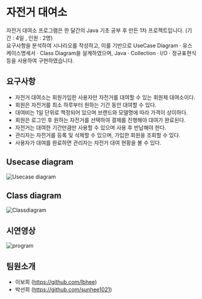 # 자전거 대여소
자전거 대여소 프로그램은 한 달간의 Java 기초 공부 후 만든 1차 프로젝트입니다.  (기간 : 4일 , 인원 : 2명)<br>
요구사항을 분석하여 시나리오를 작성하고, 이를 기반으로 UseCase Diagram · 유스케이스명세서 · Class Diagram을 설계하였으며, 
Java · Collection · I/O · 정규표현식 등을 사용하여 구현하였습니다.

## 요구사항
* 자전거 대여소는 회원가입한 사용자만 자전거를 대여할 수 있는 회원제 대여소이다.<br>
* 회원은 자전거를 최소 하루부터 원하는 기간 동안 대여할 수 있다.<br>
* 대여비는 1일 단위로 책정되어 있으며 브랜드와 모델명에 따라 가격이 상이하다.<br>
* 회원은 로그인 후 원하는 자전거를 선택하여 결제를 진행해야 대여가 완료된다.<br>
* 자전거는 대여한 기간만큼만 사용할 수 있으며 사용 후 반납해야 한다.<br>
* 관리자는 자전거를 등록 및 삭제할 수 있으며, 가입한 회원을 조회할 수 있다.<br>
* 사용자가 대여를 완료하면 관리자는 자전거 대여 현황을 볼 수 있다.<br>

## Usecase diagram 
![Usecase diagram](https://user-images.githubusercontent.com/78418562/125223594-fe425100-e306-11eb-9b5d-943a00a26db5.jpg)

## Class diagram 
![Classdiagram](https://user-images.githubusercontent.com/78418562/125223598-000c1480-e307-11eb-8f91-240a4099dfc2.jpg)

## 시연영상
![program](https://user-images.githubusercontent.com/78418562/125223621-0b5f4000-e307-11eb-96c8-6844589c8672.gif)

## 팀원소개
* 이보희 (https://github.com/lbhee)
* 박선희 (https://github.com/sunhee1021)
